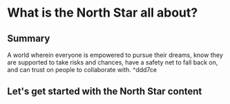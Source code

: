 # What is the North Star all about?

## Summary
A world wherein everyone is empowered to pursue their dreams, know they are supported to take risks and chances, have a safety net to fall back on, and can trust on people to collaborate with. ^ddd7ce

## Let's get started with the North Star content